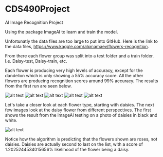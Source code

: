 # CDS490Project
AI Image Recognition Project

Using the package ImageAI to learn and train the model. 

Unfortunatly the data files are too large to put into GitHub.
Here is the link to the data files, https://www.kaggle.com/alxmamaev/flowers-recognition. 

From there each flower group was split into a test folder and a train folder. I.e. Daisy-test, Daisy-train, etc.

Each flower is producing very high levels of accuracy, except for the dandelion which is only showing a 55% accuracy score. 
All the other flowers are producing recognition scores around 99% accuracy. The results from the first run are seen below. 

![alt text]( https://github.com/jsmiley2/CDS490Project/blob/main/Results/DaisyTrained1.png)
![alt text]( https://github.com/jsmiley2/CDS490Project/blob/main/Results/DandelionTrained1.png)
![alt text]( https://github.com/jsmiley2/CDS490Project/blob/main/Results/SunflowerTrained1.png)
![alt text]( https://github.com/jsmiley2/CDS490Project/blob/main/Results/RoseTrained1.png)
![alt text]( https://github.com/jsmiley2/CDS490Project/blob/main/Results/TulipTrained1.png)

Let's take a closer look at each flower type, starting with daisies.
The next few images look at the daisy flower from different perspectives. 
The first shows the result from the ImageAI testing on a photo of daisies in black and white. 

![alt text]( https://github.com/jsmiley2/CDS490Project/blob/main/Results/DaisyBlackWhiteTrained.png)

Notice how the algorithm is predicting that the flowers shown are roses, not daisies. 
Daisies are actually second to last on the list, with a score of 1.2025244534015656% likelihood of the flower being a daisy. 

